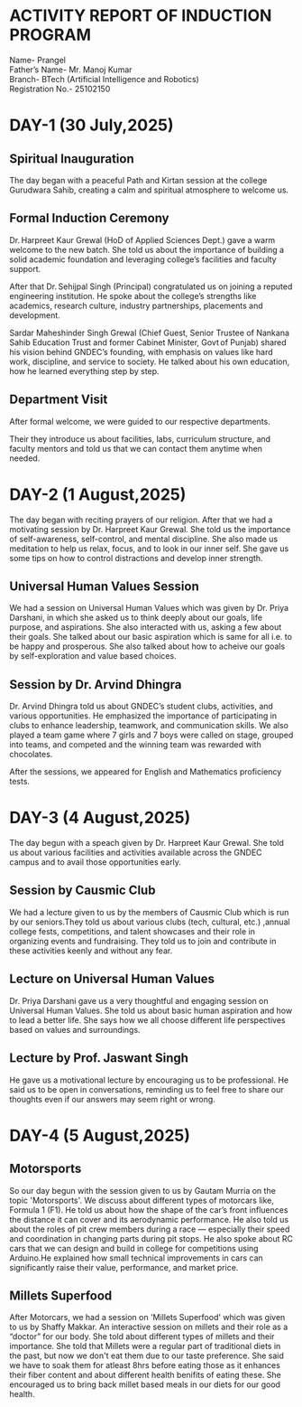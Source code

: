 # ACTIVITY REPORT OF INDUCTION PROGRAM
Name- Prangel  
Father’s Name- Mr. Manoj Kumar  
Branch- BTech (Artificial Intelligence and Robotics)  
Registration No.- 25102150


# DAY-1 (30 July,2025)
## Spiritual Inauguration
The day began with a peaceful Path and Kirtan session at the college Gurudwara Sahib, creating a calm and spiritual atmosphere to welcome us.
## Formal Induction Ceremony
Dr. Harpreet Kaur Grewal (HoD of Applied Sciences Dept.) gave a warm welcome to the new batch. She told us about the importance of building a solid academic foundation and leveraging college’s facilities and faculty support.


After that Dr. Sehijpal Singh (Principal) congratulated us on joining a reputed engineering institution. He spoke about the college’s strengths like academics, research culture, industry partnerships, placements and development.


Sardar Maheshinder Singh Grewal (Chief Guest, Senior Trustee of Nankana Sahib Education Trust and former Cabinet Minister, Govt of Punjab) shared his vision behind GNDEC’s founding, with emphasis on values like hard work, discipline, and service to society. He talked about his own education, how he learned everything step by step.
## Department Visit
After formal welcome, we were guided to our respective departments.


Their they introduce us about facilities, labs, curriculum structure, and faculty mentors and told us that we can contact them anytime when needed.

# DAY-2 (1 August,2025)
The day began with reciting prayers of our religion. After that we had a motivating session by Dr. Harpreet Kaur Grewal. She told us the importance of self-awareness, self-control, and mental discipline. She also made us meditation to help us relax, focus, and to look in our inner self. She gave us some tips on how to control distractions and develop inner strength.

## Universal Human Values Session
We had a session on Universal Human Values which was given by Dr. Priya Darshani, in which she asked us to think deeply about our goals, life purpose, and aspirations. She also interacted with us, asking a few about their goals. She talked about our basic aspiration which is same for all i.e. to be happy and prosperous. She also talked about how to acheive our goals by self-exploration and value based choices.

## Session by Dr. Arvind Dhingra
Dr. Arvind Dhingra told us about GNDEC’s student clubs, activities, and various opportunities. He emphasized the importance of participating in clubs to enhance leadership, teamwork, and communication skills. We also played a team game where 7 girls and 7 boys were called on stage, grouped into teams, and competed and the winning team was rewarded with chocolates.


After the sessions, we appeared for English and Mathematics proficiency tests.

# DAY-3 (4 August,2025)
The day begun with a speach given by Dr. Harpreet Kaur Grewal. She told us about various facilities and activities available across the GNDEC campus and to avail those opportunities early.

## Session by Causmic Club
We had a lecture given to us by the members of Causmic Club which is run by our seniors.They told us about various clubs (tech, cultural, etc.) ,annual college fests, competitions, and talent showcases and their role in organizing events and fundraising. They told us to join and contribute in these activities keenly and without any fear.

## Lecture on Universal Human Values
Dr. Priya Darshani gave us a very thoughtful and engaging session on Universal Human Values. She told us about basic human aspiration and how to lead a better life. She says how we all choose different life perspectives based on values and surroundings.

## Lecture by Prof. Jaswant Singh
He gave us a motivational lecture by encouraging us to be professional. He said us to be open in conversations, reminding us to feel free to share our thoughts even if our answers may seem right or wrong.


# DAY-4 (5 August,2025)
## Motorsports
So our day begun with the session given to us by Gautam Murria on the topic 'Motorsports'. We discuss about different types of motorcars like, Formula 1 (F1). He told us about how the shape of the car’s front influences the distance it can cover and its aerodynamic performance. He also told us about the roles of pit crew members during a race — especially their speed and coordination in changing parts during pit stops. He also spoke about RC cars that we can design and build in college for competitions using Arduino.He explained how small technical improvements in cars can significantly raise their value, performance, and market price.

## Millets Superfood
After Motorcars, we had a session on 'Millets Superfood' which was given to us by Shaffy Makkar. An interactive session on millets and their role as a “doctor” for our body. She told about different types of millets and their importance. She told that Millets were a regular part of traditional diets in the past, but now we don't eat them due to our taste preference. She said we have to soak them for atleast 8hrs before eating those as it enhances their fiber content and about different health benifits of eating these. She encouraged us to bring back millet based meals in our diets for our good health.
